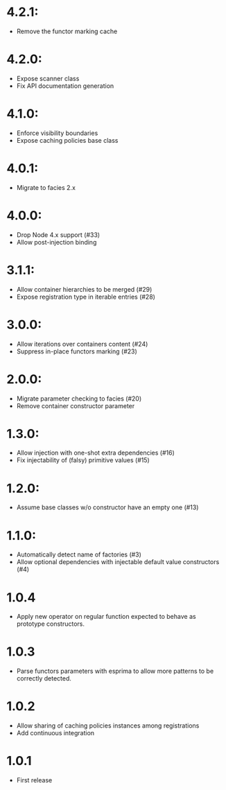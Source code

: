 # 4.2.1:
  - Remove the functor marking cache

# 4.2.0:
  - Expose scanner class
  - Fix API documentation generation

# 4.1.0:
  - Enforce visibility boundaries
  - Expose caching policies base class

# 4.0.1:
  - Migrate to facies 2.x

# 4.0.0:
  - Drop Node 4.x support (#33)
  - Allow post-injection binding

# 3.1.1:
  - Allow container hierarchies to be merged (#29)
  - Expose registration type in iterable entries (#28)

# 3.0.0:
  - Allow iterations over containers content (#24)
  - Suppress in-place functors marking (#23)

# 2.0.0:

  - Migrate parameter checking to facies (#20)
  - Remove container constructor parameter

# 1.3.0:

  - Allow injection with one-shot extra dependencies (#16)
  - Fix injectability of (falsy) primitive values (#15)

# 1.2.0:

  - Assume base classes w/o constructor have an empty one (#13)

# 1.1.0:

  - Automatically detect name of factories (#3)
  - Allow optional dependencies with injectable default value constructors (#4)

# 1.0.4

  - Apply new operator on regular function expected to behave as prototype
	 constructors.

# 1.0.3

  - Parse functors parameters with esprima to allow more patterns to be
	 correctly detected.

# 1.0.2

  - Allow sharing of caching policies instances among registrations
  - Add continuous integration

# 1.0.1

  - First release
